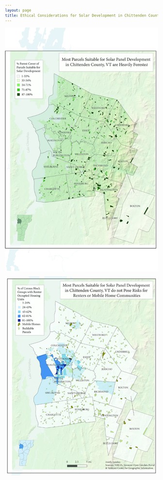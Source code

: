 ```yaml
---
layout: page
title: Ethical Considerations for Solar Development in Chittenden County, VT
---
```


![Forested Parcels](ForestedParcels.jpg)

![Income Considerations](IncomeRentMobile.jpg)

